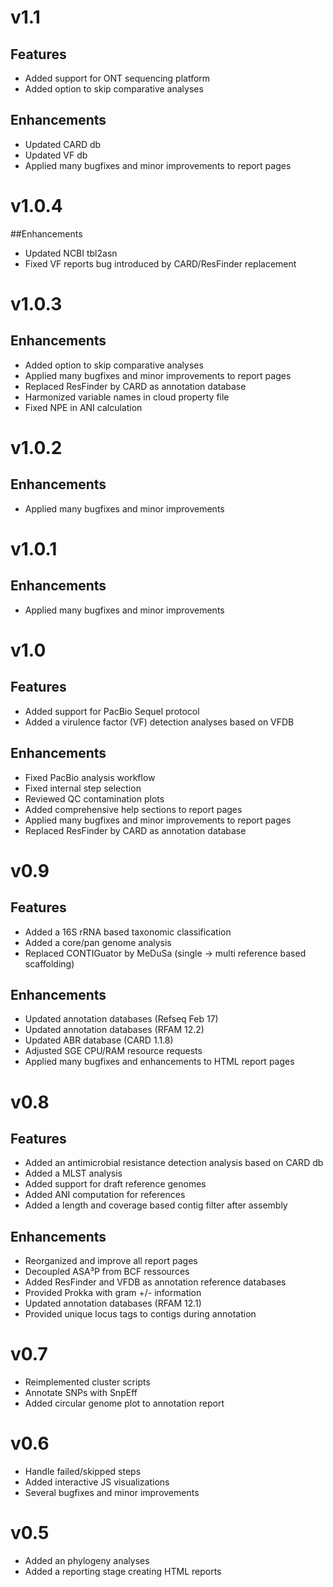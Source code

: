 # v1.1
## Features
- Added support for ONT sequencing platform
- Added option to skip comparative analyses

## Enhancements
- Updated CARD db
- Updated VF db
- Applied many bugfixes and minor improvements to report pages

# v1.0.4
##Enhancements
- Updated NCBI tbl2asn
- Fixed VF reports bug introduced by CARD/ResFinder replacement

# v1.0.3
## Enhancements
- Added option to skip comparative analyses
- Applied many bugfixes and minor improvements to report pages
- Replaced ResFinder by CARD as annotation database
- Harmonized variable names in cloud property file
- Fixed NPE in ANI calculation

# v1.0.2
## Enhancements
- Applied many bugfixes and minor improvements

# v1.0.1
## Enhancements
- Applied many bugfixes and minor improvements

# v1.0
## Features
- Added support for PacBio Sequel protocol
- Added a virulence factor (VF) detection analyses based on VFDB

## Enhancements
- Fixed PacBio analysis workflow
- Fixed internal step selection
- Reviewed QC contamination plots
- Added comprehensive help sections to report pages
- Applied many bugfixes and minor improvements to report pages
- Replaced ResFinder by CARD as annotation database

# v0.9
## Features
- Added a 16S rRNA based taxonomic classification
- Added a core/pan genome analysis
- Replaced CONTIGuator by MeDuSa (single -> multi reference based scaffolding)

## Enhancements
- Updated annotation databases (Refseq Feb 17)
- Updated annotation databases (RFAM 12.2)
- Updated ABR database (CARD 1.1.8)
- Adjusted SGE CPU/RAM resource requests
- Applied many bugfixes and enhancements to HTML report pages

# v0.8
## Features
- Added an antimicrobial resistance detection analysis based on CARD db
- Added a MLST analysis
- Added support for draft reference genomes
- Added ANI computation for references
- Added a length and coverage based contig filter after assembly

## Enhancements
- Reorganized and improve all report pages
- Decoupled ASA³P from BCF ressources
- Added ResFinder and VFDB as annotation reference databases
- Provided Prokka with gram +/- information
- Updated annotation databases (RFAM 12.1)
- Provided unique locus tags to contigs during annotation

# v0.7
- Reimplemented cluster scripts
- Annotate SNPs with SnpEff
- Added circular genome plot to annotation report

# v0.6
- Handle failed/skipped steps
- Added interactive JS visualizations
- Several bugfixes and minor improvements

# v0.5
- Added an phylogeny analyses
- Added a reporting stage creating HTML reports
